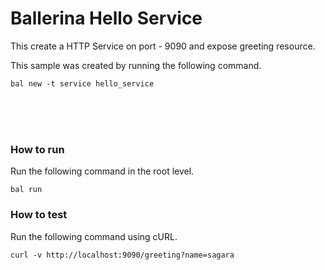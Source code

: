 

# Ballerina Hello Service

This create a HTTP Service on port - 9090 and expose greeting resource. 

This sample was created by running the following command. 

```
bal new -t service hello_service

``` 

</br>
</br>
</br>

### How to run 
Run the following command in the root level. 

```
bal run

``` 

### How to test 
Run the following command using cURL. 

```
curl -v http://localhost:9090/greeting?name=sagara

``` 